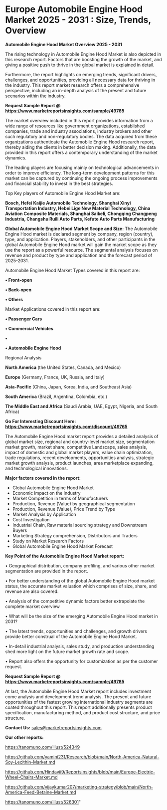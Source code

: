 # Europe Automobile Engine Hood Market 2025 - 2031 : Size, Trends, Overview

<Strong> Automobile Engine Hood Market Overview 2025 - 2031</strong>

The rising technology in Automobile Engine Hood Market is also depicted in this research report. Factors that are boosting the growth of the market, and giving a positive push to thrive in the global market is explained in detail.

Furthermore, the report highlights on emerging trends, significant drivers, challenges, and opportunities, providing all necessary data for thriving in the industry. This report market research offers a comprehensive perspective, including an in-depth analysis of the present and future scenarios within the industry.

<strong>Request Sample Report @ <a href=https://www.marketreportsinsights.com/sample/49765>https://www.marketreportsinsights.com/sample/49765</a></strong>

The market overview included in this report provides information from a wide range of resources like government organizations, established companies, trade and industry associations, industry brokers and other such regulatory and non-regulatory bodies. The data acquired from these organizations authenticate the Automobile Engine Hood research report, thereby aiding the clients in better decision making. Additionally, the data provided in this report offers a contemporary understanding of the market dynamics.

The leading players are focusing mainly on technological advancements in order to improve efficiency. The long-term development patterns for this market can be captured by continuing the ongoing process improvements and financial stability to invest in the best strategies.

Top Key players of Automobile Engine Hood Market are:

<strong>Bosch, Hefei Kaijie Automobile Technology, Shanghai Xinyi Transportation Industry, Hebei Lige New Material Technology, China Aviation Composite Materials, Shanghai Saikeli, Chongqing Changpeng Industria, Changshu Ruili Auto Parts, Kefute Auto Parts Manufacturing</strong>

<strong><b>Global Automobile Engine Hood Market Scope and Size:</b></strong>
The Automobile Engine Hood market is declared segment by company, region (country), type, and application. Players, stakeholders, and other participants in the global Automobile Engine Hood market will gain the market scope as they use the report as a powerful resource. The segmental analysis focuses on revenue and product by type and application and the forecast period of 2025-2031.

Automobile Engine Hood Market Types covered in this report are:

<strong>•  Front-open

•  Back-open

•  Others</strong>

Market Applications covered in this report are:

<strong>•  Passenger Cars

•  Commercial Vehicles

•  

•  Automobile Engine Hood</strong> 

Regional Analysis

<strong>North America</strong> (the United States, Canada, and Mexico)

<strong>Europe</strong> (Germany, France, UK, Russia, and Italy)

<strong>Asia-Pacific</strong> (China, Japan, Korea, India, and Southeast Asia)

<strong>South America</strong> (Brazil, Argentina, Colombia, etc.)

<strong>The Middle East and Africa</strong> (Saudi Arabia, UAE, Egypt, Nigeria, and South Africa)

<strong>Go For Interesting Discount Here: <a href=https://www.marketreportsinsights.com/discount/49765>https://www.marketreportsinsights.com/discount/49765</a></strong>

The Automobile Engine Hood market report provides a detailed analysis of global market size, regional and country-level market size, segmentation market growth, market share, competitive Landscape, sales analysis, impact of domestic and global market players, value chain optimization, trade regulations, recent developments, opportunities analysis, strategic market growth analysis, product launches, area marketplace expanding, and technological innovations.

<strong><b>Major factors covered in the report:</b></strong>
<ul>
  <li>Global Automobile Engine Hood Market </li>
  <li>Economic Impact on the Industry</li>
  <li>Market Competition in terms of Manufacturers</li>
  <li>Production, Revenue (Value) by geographical segmentation</li>
  <li>Production, Revenue (Value), Price Trend by Type</li>
  <li>Market Analysis by Application</li>
  <li>Cost Investigation</li>
  <li>Industrial Chain, Raw material sourcing strategy and Downstream Buyers</li>
  <li>Marketing Strategy comprehension, Distributors and Traders</li>
  <li>Study on Market Research Factors</li>
  <li>Global Automobile Engine Hood Market Forecast</li>
</ul>

<strong><b>Key Point of the Automobile Engine Hood Market report:</b></strong>

• Geographical distribution, company profiling, and various other market segmentation are provided in the report.

• For better understanding of the global Automobile Engine Hood market status, the accurate market valuation which comprises of size, share, and revenue are also covered.

• Analysis of the competitive dynamic factors better extrapolate the complete market overview

• What will be the size of the emerging Automobile Engine Hood market in 2031?

• The latest trends, opportunities and challenges, and growth drivers provide better construal of the Automobile Engine Hood Market.

• In-detail industrial analysis, sales study, and production understanding shed more light on the future market growth rate and scope.

• Report also offers the opportunity for customization as per the customer request.

<strong>Request Sample Report @ <a href=https://www.marketreportsinsights.com/sample/49765>https://www.marketreportsinsights.com/sample/49765</a></strong>

At last, the Automobile Engine Hood Market report includes investment come analysis and development trend analysis. The present and future opportunities of the fastest growing international industry segments are coated throughout this report. This report additionally presents product specification, manufacturing method, and product cost structure, and price structure.

<strong>Contact Us:</strong>
sales@marketreportsinsights.com

<strong>Our other reports:</strong>

<a href=https://tanomuno.com/illust/524349>https://tanomuno.com/illust/524349</a>

<a href=https://github.com/yamini231/Research/blob/main/North-America-Natural-Soy-Lecithin-Market.md>https://github.com/yamini231/Research/blob/main/North-America-Natural-Soy-Lecithin-Market.md</a>

<a href=https://github.com/Hindavii9/Reportsinsights/blob/main/Europe-Electric-Wheel-Chairs-Market.md>https://github.com/Hindavii9/Reportsinsights/blob/main/Europe-Electric-Wheel-Chairs-Market.md</a>

<a href=https://github.com/vijaykumar207/marketing-strategy/blob/main/North-America-Feed-Betaine-Market.md>https://github.com/vijaykumar207/marketing-strategy/blob/main/North-America-Feed-Betaine-Market.md</a>

<a href=https://tanomuno.com/illust/526301>https://tanomuno.com/illust/526301</a>"
